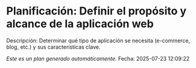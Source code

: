 # Planificación: Definir el propósito y alcance de la aplicación web

Descripción: Determinar qué tipo de aplicación se necesita (e-commerce, blog, etc.) y sus características clave.

*Este es un plan generado automáticamente.*
Fecha: 2025-07-23 12:09:22
